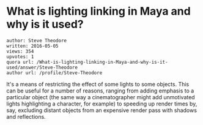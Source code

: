 # What is lighting linking in Maya and why is it used?

	author: Steve Theodore
	written: 2016-05-05
	views: 354
	upvotes: 1
	quora url: /What-is-lighting-linking-in-Maya-and-why-is-it-used/answer/Steve-Theodore
	author url: /profile/Steve-Theodore


It's a means of restricting the effect of some lights to some objects. This can be useful for a number of reasons, ranging from adding emphasis to a particular object (the same way a cinematographer might add unmotivated lights highlighting a character, for example) to speeding up render times by, say, excluding distant objects from an expensive render pass with shadows and reflections. 

